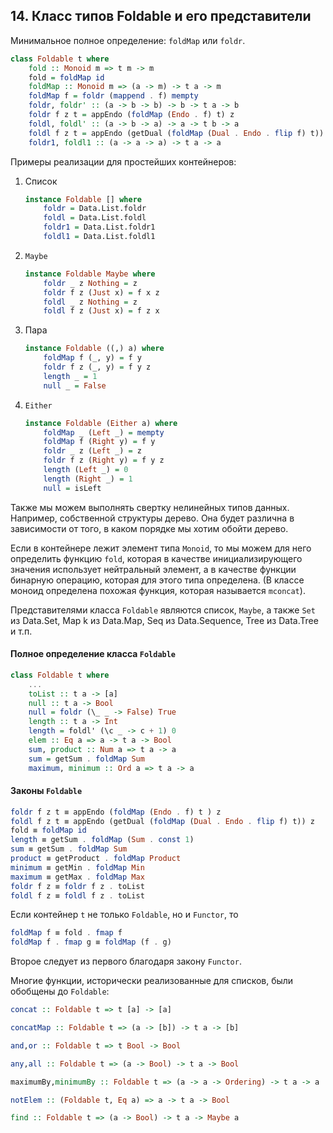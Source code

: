 ## 14. Класс типов Foldable и его представители

Минимальное полное определение: `foldMap` или `foldr`.

```haskell
class Foldable t where
    fold :: Monoid m => t m -> m
    fold = foldMap id
    foldMap :: Monoid m => (a -> m) -> t a -> m
    foldMap f = foldr (mappend . f) mempty
    foldr, foldr' :: (a -> b -> b) -> b -> t a -> b
    foldr f z t = appEndo (foldMap (Endo . f) t) z
    foldl, foldl' :: (a -> b -> a) -> a -> t b -> a
    foldl f z t = appEndo (getDual (foldMap (Dual . Endo . flip f) t)) z
    foldr1, foldl1 :: (a -> a -> a) -> t a -> a
```

Примеры реализации для простейших контейнеров:

1) Список

    ```haskell
    instance Foldable [] where
        foldr = Data.List.foldr
        foldl = Data.List.foldl
        foldr1 = Data.List.foldr1
        foldl1 = Data.List.foldl1
    ```

2) `Maybe`

    ```haskell
    instance Foldable Maybe where
        foldr _ z Nothing = z
        foldr f z (Just x) = f x z
        foldl _ z Nothing = z
        foldl f z (Just x) = f z x
    ```

3) Пара

    ```haskell
    instance Foldable ((,) a) where
        foldMap f (_, y) = f y 
        foldr f z (_, y) = f y z
        length _ = 1
        null _ = False
    ```

4) `Either`

    ```haskell
    instance Foldable (Either a) where
        foldMap _ (Left _) = mempty
        foldMap f (Right y) = f y
        foldr _ z (Left _) = z
        foldr f z (Right y) = f y z
        length (Left _) = 0
        length (Right _) = 1
        null = isLeft
    ```

Также мы можем выполнять свертку нелинейных типов данных. Например, собственной структуры дерево. Она будет различна в зависимости от того, в каком порядке мы хотим обойти дерево.

Если в контейнере лежит элемент типа `Monoid`, то мы можем для него определить функцию `fold`, которая в качестве инициализирующего значения использует нейтральный элемент, а в качестве функции бинарную операцию, которая для этого типа определена. (В классе моноид определена похожая функция, которая называется `mconcat`).

Представителями класса `Foldable` являются список, `Maybe`, а также `Set` из Data.Set, Map k из Data.Map, Seq из Data.Sequence, Tree из Data.Tree и т.п.

#### Полное определение класса `Foldable`

```haskell
class Foldable t where
    ...
    toList :: t a -> [a]
    null :: t a -> Bool
    null = foldr (\_ _ -> False) True
    length :: t a -> Int
    length = foldl' (\c _ -> c + 1) 0
    elem :: Eq a => a -> t a -> Bool
    sum, product :: Num a => t a -> a
    sum = getSum . foldMap Sum
    maximum, minimum :: Ord a => t a -> a
```

#### Законы `Foldable`

```haskell
foldr f z t ≡ appEndo (foldMap (Endo . f) t ) z
foldl f z t ≡ appEndo (getDual (foldMap (Dual . Endo . flip f) t)) z
fold ≡ foldMap id
length ≡ getSum . foldMap (Sum . const 1)
sum ≡ getSum . foldMap Sum
product ≡ getProduct . foldMap Product
minimum ≡ getMin . foldMap Min
maximum ≡ getMax . foldMap Max
foldr f z ≡ foldr f z . toList
foldl f z ≡ foldl f z . toList
```

Если контейнер `t` не только `Foldable`, но и `Functor`, то

```haskell
foldMap f ≡ fold . fmap f
foldMap f . fmap g ≡ foldMap (f . g)
```

Второе следует из первого благодаря закону `Functor`.

Многие функции, исторически реализованные для списков, были обобщены до `Foldable`:

```haskell
concat :: Foldable t => t [a] -> [a]

concatMap :: Foldable t => (a -> [b]) -> t a -> [b]

and,or :: Foldable t => t Bool -> Bool

any,all :: Foldable t => (a -> Bool) -> t a -> Bool

maximumBy,minimumBy :: Foldable t => (a -> a -> Ordering) -> t a -> a

notElem :: (Foldable t, Eq a) => a -> t a -> Bool

find :: Foldable t => (a -> Bool) -> t a -> Maybe a
```

